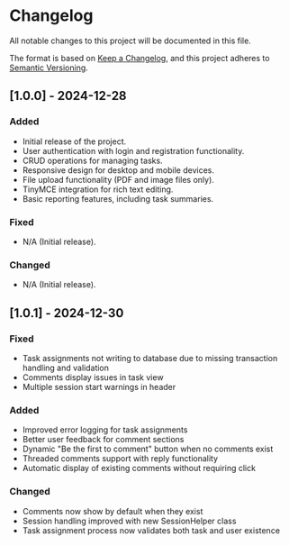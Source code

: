 # Changelog

All notable changes to this project will be documented in this file.

The format is based on [Keep a Changelog](https://keepachangelog.com/), and this project adheres to [Semantic Versioning](https://semver.org/).

## [1.0.0] - 2024-12-28
### Added
- Initial release of the project.
- User authentication with login and registration functionality.
- CRUD operations for managing tasks.
- Responsive design for desktop and mobile devices.
- File upload functionality (PDF and image files only).
- TinyMCE integration for rich text editing.
- Basic reporting features, including task summaries.

### Fixed
- N/A (Initial release).

### Changed
- N/A (Initial release).

## [1.0.1] - 2024-12-30

### Fixed
- Task assignments not writing to database due to missing transaction handling and validation
- Comments display issues in task view
- Multiple session start warnings in header

### Added
- Improved error logging for task assignments
- Better user feedback for comment sections
- Dynamic "Be the first to comment" button when no comments exist
- Threaded comments support with reply functionality
- Automatic display of existing comments without requiring click

### Changed
- Comments now show by default when they exist
- Session handling improved with new SessionHelper class
- Task assignment process now validates both task and user existence
